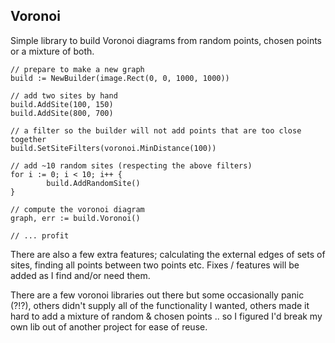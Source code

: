## Voronoi


Simple library to build Voronoi diagrams from random points, chosen points or a mixture of both.
```golang
// prepare to make a new graph
build := NewBuilder(image.Rect(0, 0, 1000, 1000))

// add two sites by hand
build.AddSite(100, 150)
build.AddSite(800, 700)

// a filter so the builder will not add points that are too close together
build.SetSiteFilters(voronoi.MinDistance(100)) 

// add ~10 random sites (respecting the above filters)
for i := 0; i < 10; i++ {
        build.AddRandomSite()
}

// compute the voronoi diagram
graph, err := build.Voronoi()

// ... profit
```

There are also a few extra features; calculating the external edges of sets of sites, finding all points between two points etc.
Fixes / features will be added as I find and/or need them.

There are a few voronoi libraries out there but some occasionally panic (?!?), others didn't supply all of the functionality I wanted, others made it hard to add a mixture of random & chosen points .. so I figured I'd break my own lib out of another project for ease of reuse.

